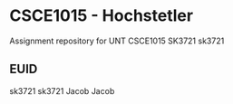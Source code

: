 # CSCE1015 - Hochstetler
Assignment repository for UNT CSCE1015
SK3721
sk3721
## EUID
sk3721
sk3721
Jacob
Jacob
